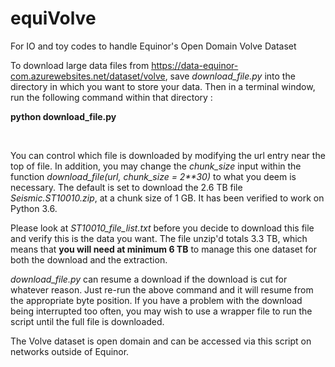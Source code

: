 # equiVolve
For IO and toy codes to handle Equinor's Open Domain Volve Dataset

To download large data files from https://data-equinor-com.azurewebsites.net/dataset/volve, save <i>download_file.py</i> into the directory in which you want to store your data. Then in a terminal window, run the following command within that directory :

<b>python download_file.py</b> 

<br>

You can control which file is downloaded by modifying the url entry near the top of file. In addition, you may change the <i>chunk_size</i> input within the function <i>download_file(url, chunk_size = 2**30)</i> to what you deem is necessary. The default is set to download the 2.6 TB file <i>Seismic.ST10010.zip</i>, at a chunk size of 1 GB. It has been verified to work on Python 3.6.

Please look at <i>ST10010_file_list.txt</i> before you decide to download this file and verify this is the data you want. The file unzip'd totals 3.3 TB, which means that <b>you will need at minimum 6 TB</b> to manage this one dataset for both the download and the extraction.

<i>download_file.py</i> can resume a download if the download is cut for whatever reason. Just re-run the above command and it will resume from the appropriate byte position. If you have a problem with the download being interrupted too often, you may wish to use a wrapper file to run the script until the full file is downloaded.

The Volve dataset is open domain and can be accessed via this script on networks outside of Equinor. 
